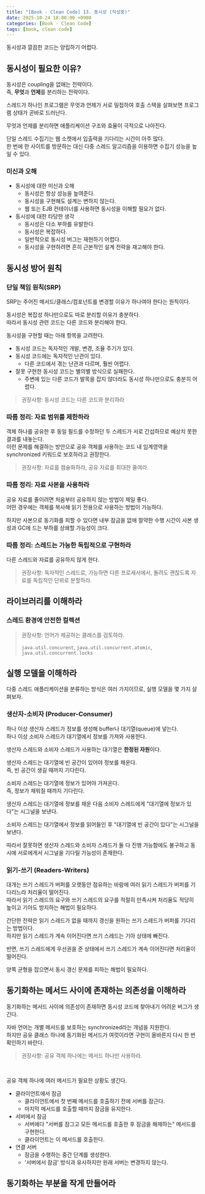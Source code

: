 ```yaml
---
title: "[Book - Clean Code] 13. 동시성 (작성중)"
date: 2025-10-24 18:00:00 +0900
categories: [Book - Clean Code]
tags: [book, clean code]
---
```


동시성과 깔끔한 코드는 양립하기 어렵다.

## 동시성이 필요한 이유?
동시성은 coupling을 없애는 전략이다.   
즉, **무엇**과 **언제**를 분리하는 전략이다.

스레드가 하나인 프로그램은 무엇과 언제가 서로 밀접하여 호출 스택을 살펴보면 프로그램 상태가 곧바로 드러난다.

무엇과 언제를 분리하면 애플리케이션 구조와 효율이 극적으로 나아진다.

단일 스레드 수집기는 웹 소켓에서 입출력을 기다리는 시간이 아주 많다.   
한 번에 한 사이트를 방문하는 대신 다중 스레드 알고리즘을 이용하면 수집기 성능을 높일 수 있다.

### 미신과 오해
* 동시성에 대한 미신과 오해
  * 동시성은 항상 성능을 높여준다.
  * 동시성을 구현해도 설계는 변하지 않는다.
  * 웹 또는 EJB 컨테이너를 사용하면 동시성을 이해할 필요가 없다.
* 동시성에 대한 타당한 생각
  * 동시성은 다소 부하를 유발한다.
  * 동시성은 복잡하다.
  * 일반적으로 동시성 버그는 재현하기 어렵다.
  * 동시성을 구현하려면 흔히 근본적인 설계 전략을 재고해야 한다.

## 동시성 방어 원칙

### 단일 책임 원칙(SRP)
SRP는 주어진 메서드/클래스/컴포넌트를 변경할 이유가 하나여야 한다는 원칙이다.

동시성은 복잡성 하나만으로도 따로 분리할 이유가 충분하다.   
따라서 동시성 관련 코드는 다른 코드와 분리해야 한다.

동시성을 구현할 때는 아래 항목을 고려한다.
* 동시성 코드는 독자적인 개발, 변경, 조율 주기가 있다.
* 동시성 코드에는 독자적인 난관이 있다.
  * 다른 코드에서 겪는 난관과 다르며, 훨씬 어렵다.
* 잘못 구현한 동시성 코드는 별의별 방식으로 실패한다.
  * 주변에 있는 다른 코드가 발목을 잡지 않더라도 동시성 하나만으로도 충분히 어렵다.

> 권장사항: 동시성 코드는 다른 코드와 분리하라

### 따름 정리: 자료 범위를 제한하라
객체 하나를 공유한 후 동일 필드를 수정하던 두 스레드가 서로 간섭하므로 예상치 못한 결과를 내놓는다.   
이런 문제를 해결하는 방안으로 공유 객체를 사용하는 코드 내 임계영역을 synchronized 키워드로 보호하라고 권장한다.

> 권장사항: 자료를 캠슐화하라, 공유 자료를 최대한 줄여라.

### 따름 정리: 자료 사본을 사용하라
공유 자료를 줄이려면 처음부터 공유하지 않는 방법이 제일 좋다.   
어떤 경우에는 객체를 복사해 읽기 전용으로 사용하는 방법이 가능하다.

하지만 사본으로 동기화를 피할 수 있다면 내부 잠금을 없애 절약한 수행 시간이 사본 생성과 GC에 드는 부하를 상쇄할 가능성이 크다.

### 따름 정리: 스레드는 가능한 독립적으로 구현하라
다른 스레드와 자료를 공유하지 않게 한다.

> 권장사항: 독자적인 스레드로, 가능하면 다른 프로세서에서, 돌려도 괜찮도록 자료를 독립적인 단위로 분할하라.

## 라이브러리를 이해하라

### 스레드 환경에 안전한 컬렉션
> 권장사항: 언어가 제공하는 클래스를 검토하라.
>
> `java.util.concurent`, `java.util.concurrent.atomic`, `java.util.concurrent.locks`

## 실행 모델을 이해하라
다중 스레드 애플리케이션을 분류하는 방식은 여러 가지이므로, 실행 모델을 몇 가지 살펴보자.

### 생산자-소비자 (Producer-Consumer)
하나 이상 생산자 스레드가 정보를 생성해 buffer나 대기열(queue)에 넣는다.   
하나 이상 소비자 스레드가 대기열에서 정보를 가져와 사용한다.

생산자 스레드와 소비자 스레드가 사용하는 대기열은 **한정된 자원**이다.

생산자 스레드는 대기열에 빈 공간이 있어야 정보를 채운다.   
즉, 빈 공간이 생길 때까지 기다린다.

소비자 스레드는 대기열에 정보가 있어야 가져온다.   
즉, 정보가 채워질 때까지 기다린다.

생산자 스레드는 대기열에 정보를 채운 다음 소비자 스레드에게 "대기열에 정보가 있다"는 시그널을 보낸다.

소비자 스레드는 대기열에서 정보를 읽어들인 후 "대기열에 빈 공간이 있다"는 시그널을 보낸다.

따라서 잘못하면 생산자 스레드와 소비자 스레드가 둘 다 진행 가능함에도 불구하고 동시에 서로에게서 시그널을 기다릴 가능성이 존재한다.

### 읽기-쓰기 (Readers-Writers)
대개는 쓰기 스레드가 버퍼를 오랫동안 점유하는 바람에 여러 읽기 스레드가 버퍼를 기다리느라 처리율이 떨어진다.   
따라서 읽기 스레드의 요구와 쓰기 스레드의 요구를 적절히 만족시켜 처리율도 적당히 높이고 기아도 방지하는 해법이 필요하다.

간단한 전략은 읽기 스레드가 없을 때까지 갱신을 원하는 쓰기 스레드가 버퍼를 기다리는 방법이다.   
하지만 읽기 스레드가 계속 이어진다면 쓰기 스레드는 기아 상태에 빠진다.

반면, 쓰기 스레드에게 우선권을 준 상태에서 쓰기 스레드가 계속 이어진다면 처리율이 떨어진다.

양쪽 균형을 잡으면서 동시 갱신 문제를 피하는 해법이 필요하다.

## 동기화하는 메서드 사이에 존재하는 의존성을 이해하라
동기화하는 메서드 사이에 의존성이 존재하면 동시성 코드에 찾아내기 어려운 버그가 생긴다.

자바 언어는 개별 메서드를 보호하는 synchronized라는 개념을 지원한다.   
하지만 공유 클래스 하나에 동기화된 메서드가 여럿이라면 구현이 올바른지 다시 한 번 확인하기 바란다.

> 권장사항: 공유 객체 하나에는 메서드 하나만 사용하라.

<br />

공유 객체 하나에 여러 메서드가 필요한 상황도 생긴다.
* 클라이언트에서 잠금
  * 클라이언트에서 첫 번째 메서드를 호출하기 전에 서버를 잠근다.
  * 마지막 메서드를 호출할 때까지 잠금을 유지한다.
* 서버에서 잠금
  * 서버에다 "서버를 잠그고 모든 메서드를 호출한 후 잠금을 해제하는" 메서드를 구현한다.
  * 클라이언트는 이 메서드를 호출한다.
* 연결 서버
  * 잠금을 수행하는 중간 단계를 생성한다.
  * '서버에서 잠금' 방식과 유사하지만 원래 서버는 변경하지 않는다.

## 동기화하는 부분을 작게 만들어라
